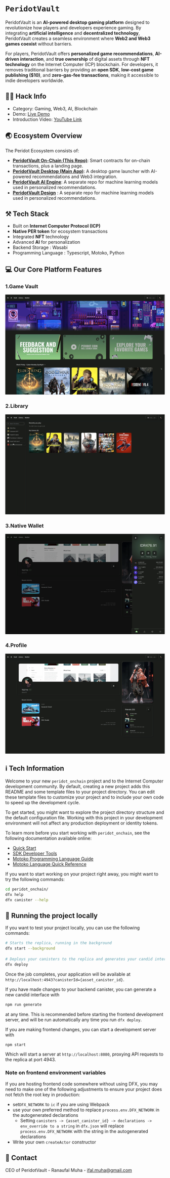 # `PeridotVault`

PeridotVault is an **AI-powered desktop gaming platform** designed to revolutionize how players and developers experience gaming. By integrating **artificial intelligence** and **decentralized technology**, PeridotVault creates a seamless environment where **Web2 and Web3 games coexist** without barriers.

For players, PeridotVault offers **personalized game recommendations**, **AI-driven interaction**, and **true ownership** of digital assets through **NFT technology** on the Internet Computer (ICP) blockchain. For developers, it removes traditional barriers by providing an **open SDK**, **low-cost game publishing ($10)**, and **zero-gas-fee transactions**, making it accessible to indie developers worldwide.

## 💁🏻 Hack Info

- Category: Gaming, Web3, AI, Blockchain
- Demo: [Live Demo](https://peridotvault.com)
- Introduction Video: [YouTube Link](https://www.youtube.com/watch?v=k-u_IqpcvDc&t=6s)

## 🌏 Ecosystem Overview

The Peridot Ecosystem consists of:

- [**PeridotVault On-Chain (This Repo)**](): Smart contracts for on-chain transactions, plus a landing page.
- [**PeridotVault Desktop (Main App)**](https://github.com/peridotvault/peridot-desktop): A desktop game launcher with AI-powered recommendations and Web3 integration.
- [**PeridotVault AI Engine**](https://github.com/peridotvault/peridot-recsys-onchain): A separate repo for machine learning models used in personalized recommendations.
- [**PeridotVault Design**](https://www.figma.com/design/k12e2mFMhzvKMsIff0nwTx/Peridot-Design?node-id=196-332&t=K8aeUZ713OXSkh1Z-1) : A separate repo for machine learning models used in personalized recommendations.

## ⚒️ Tech Stack

- Built on **Internet Computer Protocol (ICP)**
- **Native PER token** for ecosystem transactions
- Integrated **NFT** technology
- Advanced **AI** for personalization
- Backend Storage : Wasabi
- Programming Language : Typescript, Motoko, Python

## 💻 Our Core Platform Features

### 1.Game Vault

![Screenshot GameVault](./src/peridot_onchain_frontend/public/assets/pages/GameVault.png)

### 2.Library

![Screenshot Library](./src/peridot_onchain_frontend/public/assets/pages/Library.png)

### 3.Native Wallet

![Screenshot Native Wallet](./src/peridot_onchain_frontend/public/assets/pages/NativeWallet.png)

### 4.Profile

![Screenshot Profile](./src/peridot_onchain_frontend/public/assets/pages/Profile.png)

## ℹ️ Tech Information

Welcome to your new `peridot_onchain` project and to the Internet Computer development community. By default, creating a new project adds this README and some template files to your project directory. You can edit these template files to customize your project and to include your own code to speed up the development cycle.

To get started, you might want to explore the project directory structure and the default configuration file. Working with this project in your development environment will not affect any production deployment or identity tokens.

To learn more before you start working with `peridot_onchain`, see the following documentation available online:

- [Quick Start](https://internetcomputer.org/docs/current/developer-docs/setup/deploy-locally)
- [SDK Developer Tools](https://internetcomputer.org/docs/current/developer-docs/setup/install)
- [Motoko Programming Language Guide](https://internetcomputer.org/docs/current/motoko/main/motoko)
- [Motoko Language Quick Reference](https://internetcomputer.org/docs/current/motoko/main/language-manual)

If you want to start working on your project right away, you might want to try the following commands:

```bash
cd peridot_onchain/
dfx help
dfx canister --help
```

## 💨 Running the project locally

If you want to test your project locally, you can use the following commands:

```bash
# Starts the replica, running in the background
dfx start --background

# Deploys your canisters to the replica and generates your candid interface
dfx deploy
```

Once the job completes, your application will be available at `http://localhost:4943?canisterId={asset_canister_id}`.

If you have made changes to your backend canister, you can generate a new candid interface with

```bash
npm run generate
```

at any time. This is recommended before starting the frontend development server, and will be run automatically any time you run `dfx deploy`.

If you are making frontend changes, you can start a development server with

```bash
npm start
```

Which will start a server at `http://localhost:8080`, proxying API requests to the replica at port 4943.

### Note on frontend environment variables

If you are hosting frontend code somewhere without using DFX, you may need to make one of the following adjustments to ensure your project does not fetch the root key in production:

- set`DFX_NETWORK` to `ic` if you are using Webpack
- use your own preferred method to replace `process.env.DFX_NETWORK` in the autogenerated declarations
  - Setting `canisters -> {asset_canister_id} -> declarations -> env_override to a string` in `dfx.json` will replace `process.env.DFX_NETWORK` with the string in the autogenerated declarations
- Write your own `createActor` constructor

## 📇 Contact

CEO of PeridotVault - Ranaufal Muha - ifal.muha@gmail.com
